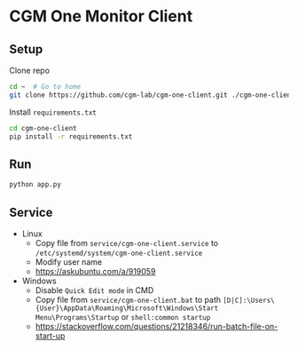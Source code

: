 # CGM One Monitor Client

## Setup

Clone repo

```bash
cd ~  # Go to home
git clone https://github.com/cgm-lab/cgm-one-client.git ./cgm-one-client
```

Install `requirements.txt`

```bash
cd cgm-one-client
pip install -r requirements.txt
```

## Run

```bash
python app.py
```

## Service

- Linux
  - Copy file from `service/cgm-one-client.service` to `/etc/systemd/system/cgm-one-client.service`
  - Modify user name
  - <https://askubuntu.com/a/919059>
- Windows
  - Disable `Quick Edit mode` in CMD
  - Copy file from `service/cgm-one-client.bat` to path `[D|C]:\Users\{User}\AppData\Roaming\Microsoft\Windows\Start Menu\Programs\Startup` or `shell:common startup`
  - <https://stackoverflow.com/questions/21218346/run-batch-file-on-start-up>
